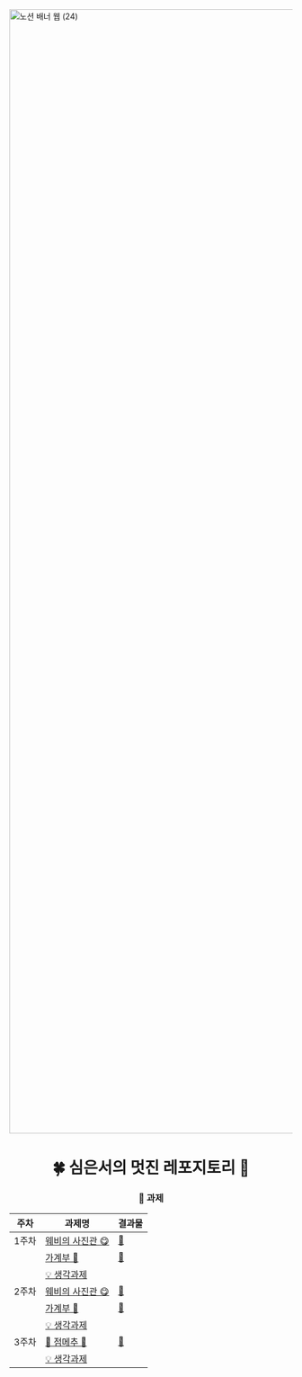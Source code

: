<img width="2000" alt="노션 배너 웹 (24)" src="https://github.com/DO-SOPT-WEB/EunseoSim/assets/97084864/6117ea44-bddc-42a0-9ddb-3fe91e49c2a5">
<div align=center>

# 🍀 심은서의 멋진 레포지토리 💩

### 🥸 과제

| 주차  | 과제명 | 결과물 |
| ----- | ---- | --- |
| 1주차 | [웨비의 사진관 😋](https://github.com/DO-SOPT-WEB/EunSeoSim/pull/1) | <a href="https://simeunseo.github.io/sopt33/week1/assign3/index.html" target="_blank">🔗</a> |
|  | [가계부 💸](https://github.com/DO-SOPT-WEB/EunSeoSim/pull/2) | <a href="https://simeunseo.github.io/sopt33/week1/assign4/index.html" target="_blank">🔗</a> |
|  | [💡 생각과제](https://github.com/DO-SOPT-WEB/EunSeoSim/pull/3) | |
| 2주차 | [웨비의 사진관 😋](https://github.com/DO-SOPT-WEB/EunSeoSim/pull/4) | <a href="https://simeunseo.github.io/sopt33/week2/assign1/" target="_blank">🔗</a> |
|  | [가계부 💸](https://github.com/DO-SOPT-WEB/EunSeoSim/pull/5) | <a href="https://simeunseo.github.io/sopt33/week2/assign2/" target="_blank">🔗</a> |
|  | [💡 생각과제](https://github.com/DO-SOPT-WEB/EunSeoSim/pull/6) | |
| 3주차 | [🍚 점메추 🍚](https://github.com/DO-SOPT-WEB/EunSeoSim/pull/7) | <a href="https://simeunseo.github.io/sopt33/week3/assign1/" target="_blank">🔗</a> |
|  | [💡 생각과제](https://github.com/DO-SOPT-WEB/EunSeoSim/pull/8) | |
</div>
